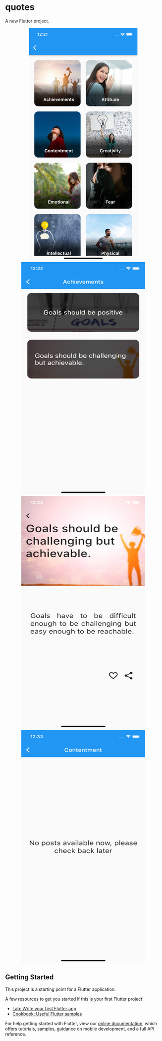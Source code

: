 # quotes

A new Flutter project.
<div align="center">
    <img src="/ss/ss.png" width="350px" height="750" />
    <img src="/ss/ss2.png" width="400px" height="750" />
    <img src="/ss/ss3.png" width="400px" height="750" />
    <img src="/ss/ss4.png" width="400px" height="750" />

</div>

## Getting Started

This project is a starting point for a Flutter application.

A few resources to get you started if this is your first Flutter project:

- [Lab: Write your first Flutter app](https://flutter.dev/docs/get-started/codelab)
- [Cookbook: Useful Flutter samples](https://flutter.dev/docs/cookbook)

For help getting started with Flutter, view our
[online documentation](https://flutter.dev/docs), which offers tutorials,
samples, guidance on mobile development, and a full API reference.
